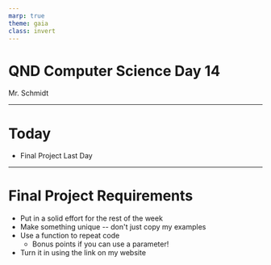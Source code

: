 ```yaml
---
marp: true
theme: gaia
class: invert
---
```


# QND Computer Science Day 14
Mr. Schmidt

--- 

# Today

- Final Project Last Day

---

# Final Project Requirements

- Put in a solid effort for the rest of the week
- Make something unique -- don't just copy my examples
- Use a function to repeat code
    - Bonus points if you can use a parameter!
- Turn it in using the link on my website


